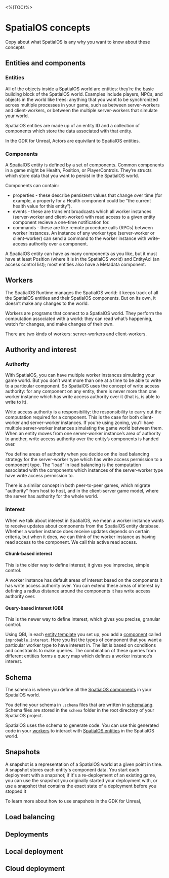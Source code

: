 <%(TOC)%>

# SpatialOS concepts

Copy about what SpatialOS is any why you want to know about these concepts

## Entities and components

### Entities
All of the objects inside a SpatialOS world are entities: they’re the basic building block of the SpatialOS world. Examples include players, NPCs, and objects in the world like trees: anything that you want to be synchronized across multiple processes in your game, such as between server-workers and client-workers, or between the multiple server-workers that simulate your world.

SpatialOS entities are made up of an entity ID and a collection of components which store the data associated with that entity.

In the GDK for Unreal, Actors are equivilant to SpatialOS entities. 

###  Components

A SpatialOS entity is defined by a set of components. Common components in a game might be Health, Position, or PlayerControls. They’re structs which store data that you want to persist in the SpatialOS world.

Components can contain:
* properties - these describe persistent values that change over time (for example, a property for a Health component could be “the current health value for this entity”).
* events -  these are transient broadcasts which all worker instances (server-worker and client-worker) with read access to a given entity component recieve a one-time notification for.
* commands - these are like remote procedure calls (RPCs) between worker instances. An instance of any worker type (server-worker or client-worker) can send a command to the worker instance with write-access authority over a component. 

A SpatialOS entity can have as many components as you like, but it must have at least Position (where it is in the SpatialOS world) and EntityAcl (an access control list); most entities also have a Metadata component. 

## Workers

The SpatialOS Runtime  manages the SpatialOS world: it keeps track of all the SpatialOS entities and their SpatialOS components. But on its own, it doesn’t make any changes to the world.

Workers are programs that connect to a SpatialOS world. They perform the computation associated with a world: they can read what’s happening, watch for changes, and make changes of their own.

There are two kinds of workers: server-workers and client-workers. 

## Authority and interest

### Authority
With SpatialOS, you can have multiple worker instances simulating your game world. But you don’t want more than one at a time to be able to write to a particular component. So SpatialOS uses the concept of write access authority: for any component on any entity, there is never more than one worker instance which has write access authority over it (that is, is able to write to it).

Write access authority is a responsibility: the responsibility to carry out the computation required for a component. This is the case for both client-worker and server-worker instances. If you're using zoning, you'll have multiple server-worker instances simulating the game world between them. When an entity moves from one server-worker instance’s area of authority to another, write access authority over the entity’s components is handed over.

You define areas of authority when you decide on the load balancing strategy for the server-worker type which has write access permission to a component type. The “load” in load balancing is the computation associated with the components which instances of the server-worker type have write access permission to.

There is a similar concept in both peer-to-peer games, which migrate "authority" from host to host, and in the client-server game model, where the server has authority for the whole world.

### Interest
When we talk about interest in SpatialOS, we mean a worker instance wants to receive updates about components from the SpatialOS entity database. Whether a worker instance does receive updates depends on certain criteria, but when it does, we can think of the worker instance as having read access to the component. We call this active read access.

#### Chunk-based interest
This is the older way to define interest; it gives you imprecise, simple control.

A worker instance has default areas of interest based on the components it has write access authority over. You can extend these areas of interest by defining a radius distance around the components it has write access authority over.

#### Query-based interest (QBI)
This is the newer way to define interest, which gives you precise, granular control.

Using QBI, in each [entity template](link) you set up, you add a [component](link) called `improbable.interest`. Here you list the types of component that you want a particular worker type to have interest in. The list is based on conditions and constraints to make queries. The combination of these queries from different entities forms a query map which defines a worker instance’s interest.

## Schema

The schema is where you define all the [SpatialOS components](#components) in your SpatialOS world.

You define your schema in `.schema` files that are written in [schemalang](https://docs.improbable.io/reference/latest/shared/glossary#schemalang). Schema files are stored in the `schema` folder in the root directory of your SpatialOS project.

SpatialOS uses the schema to generate code. You can use this generated code in your [workers](#workers) to interact with [SpatialOS entities](#entities) in the SpatialOS world.

## Snapshots

A snapshot is a representation of a SpatialOS world at a given point in time. A snapshot stores each entity's component data. You start each deployment with a snapshot; if it's a re-deployment of an existing game, you can use the snapshot you originally started your deployment with, or use a snapshot that contains the exact state of a deployment before you stopped it 

To learn more about how to use snapshots in the GDK for Unreal, <GO HERE>

## Load balancing

## Deployments

## Local deployment

## Cloud deployment